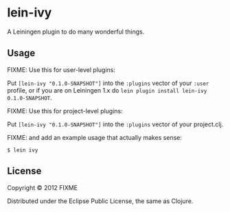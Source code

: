 # lein-ivy

A Leiningen plugin to do many wonderful things.

## Usage

FIXME: Use this for user-level plugins:

Put `[lein-ivy "0.1.0-SNAPSHOT"]` into the `:plugins` vector of your
`:user` profile, or if you are on Leiningen 1.x do `lein plugin install
lein-ivy 0.1.0-SNAPSHOT`.

FIXME: Use this for project-level plugins:

Put `[lein-ivy "0.1.0-SNAPSHOT"]` into the `:plugins` vector of your project.clj.

FIXME: and add an example usage that actually makes sense:

    $ lein ivy

## License

Copyright © 2012 FIXME

Distributed under the Eclipse Public License, the same as Clojure.
